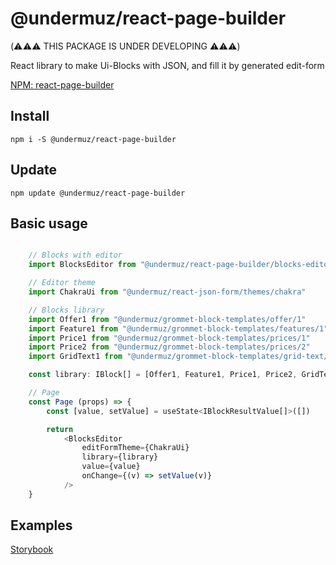 # @undermuz/react-page-builder

(⚠️⚠️⚠️ THIS PACKAGE IS UNDER DEVELOPING ⚠️⚠️⚠️)

React library to make Ui-Blocks with JSON, and fill it by generated edit-form

[NPM: react-page-builder](https://www.npmjs.com/package/@undermuz/react-page-builder)

## Install

`npm i -S @undermuz/react-page-builder`

## Update

`npm update @undermuz/react-page-builder`

## Basic usage

```javascript

    // Blocks with editor
    import BlocksEditor from "@undermuz/react-page-builder/blocks-editor/"

    // Editor theme
    import ChakraUi from "@undermuz/react-json-form/themes/chakra"

    // Blocks library
    import Offer1 from "@undermuz/grommet-block-templates/offer/1"
    import Feature1 from "@undermuz/grommet-block-templates/features/1"
    import Price1 from "@undermuz/grommet-block-templates/prices/1"
    import Price2 from "@undermuz/grommet-block-templates/prices/2"
    import GridText1 from "@undermuz/grommet-block-templates/grid-text/1"

    const library: IBlock[] = [Offer1, Feature1, Price1, Price2, GridText1]

    // Page
    const Page (props) => {
        const [value, setValue] = useState<IBlockResultValue[]>([])

        return
            <BlocksEditor
                editFormTheme={ChakraUi}
                library={library}
                value={value}
                onChange={(v) => setValue(v)}
            />
    }
```

## Examples

[Storybook](https://undermuz.github.io/react-page-builder)
